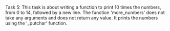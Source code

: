 Task 5: This task is about writing a function to print 10 times the numbers, from 0 to 14, followed by a new line. The function 'more_numbers' does not take any arguments and does not return any value. It prints the numbers using the '_putchar' function.
